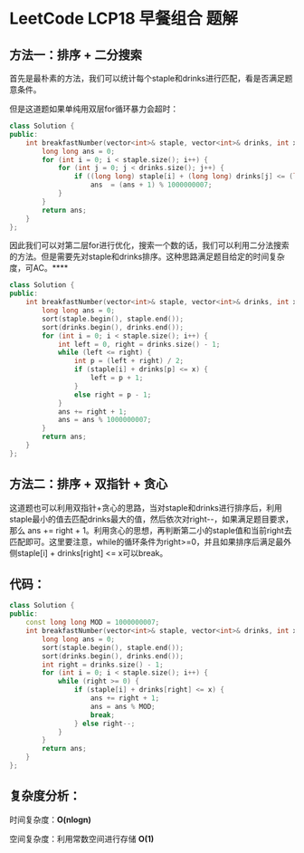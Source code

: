 # LeetCode LCP18 早餐组合 题解

## 方法一：排序 + 二分搜索

首先是最朴素的方法，我们可以统计每个staple和drinks进行匹配，看是否满足题意条件。

但是这道题如果单纯用双层for循环暴力会超时：

```c++
class Solution {
public:
    int breakfastNumber(vector<int>& staple, vector<int>& drinks, int x) {
        long long ans = 0;
        for (int i = 0; i < staple.size(); i++) {
            for (int j = 0; j < drinks.size(); j++) {
                if ((long long) staple[i] + (long long) drinks[j] <= (long long) x)
                    ans  = (ans + 1) % 1000000007;
            }
        }
        return ans;
    }
};
```

因此我们可以对第二层for进行优化，搜索一个数的话，我们可以利用二分法搜索的方法。但是需要先对staple和drinks排序。这种思路满足题目给定的时间复杂度，可AC。****

```c++
class Solution {
public:
    int breakfastNumber(vector<int>& staple, vector<int>& drinks, int x) {
        long long ans = 0;
        sort(staple.begin(), staple.end());
        sort(drinks.begin(), drinks.end());
        for (int i = 0; i < staple.size(); i++) {
            int left = 0, right = drinks.size() - 1;
            while (left <= right) {
                int p = (left + right) / 2;
                if (staple[i] + drinks[p] <= x) {
                    left = p + 1;
                }
                else right = p - 1;
            }
            ans += right + 1;
            ans = ans % 1000000007;
        }
        return ans;
    }
};
```

## 方法二：排序 + 双指针 + 贪心

这道题也可以利用双指针+贪心的思路，当对staple和drinks进行排序后，利用staple最小的值去匹配drinks最大的值，然后依次对right--，如果满足题目要求，那么 ans += right + 1。利用贪心的思想，再判断第二小的staple值和当前right去匹配即可。这里要注意，while的循环条件为right>=0，并且如果排序后满足最外侧staple[i] + drinks[right] <= x可以break。

## 代码：

```c++
class Solution {
public:
    const long long MOD = 1000000007;
    int breakfastNumber(vector<int>& staple, vector<int>& drinks, int x) {
        long long ans = 0;
        sort(staple.begin(), staple.end());
        sort(drinks.begin(), drinks.end());
        int right = drinks.size() - 1;
        for (int i = 0; i < staple.size(); i++) {
            while (right >= 0) {
                if (staple[i] + drinks[right] <= x) {
                    ans += right + 1;
                    ans = ans % MOD;
                    break;
                } else right--;
            }
        }
        return ans;
    }
};
```



## 复杂度分析：

时间复杂度：**O(nlogn)**

空间复杂度：利用常数空间进行存储 **O(1)**